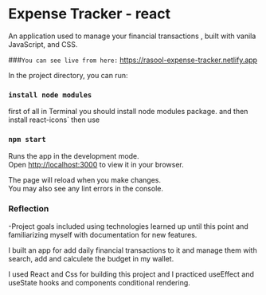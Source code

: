 # Expense Tracker - react

An application used to manage your financial transactions , built with vanila JavaScript, and CSS.


###`You can see live from here:`
https://rasool-expense-tracker.netlify.app 

In the project directory, you can run:

### `install node modules`

first of all in Terminal you should install node modules package.
and then
install react-icons`
then use
### `npm start`

Runs the app in the development mode.\
Open [http://localhost:3000](http://localhost:3000) to view it in your browser.

The page will reload when you make changes.\
You may also see any lint errors in the console.

### Reflection

-Project goals included using technologies learned up until this point and familiarizing myself with documentation for new features.

I built an app for add daily financial transactions to it and manage them with search, add and calculete the budget in my wallet.

I used React and Css for building this project and I practiced useEffect and useState hooks and components conditional rendering.


